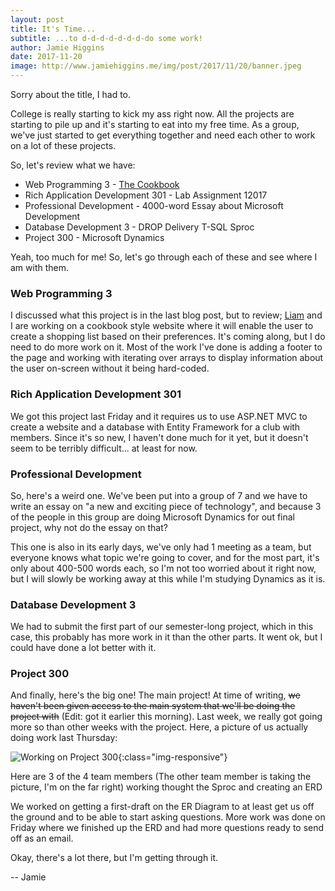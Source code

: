 ```yaml
---
layout: post
title: It's Time...
subtitle: ...to d-d-d-d-d-d-d-do some work!
author: Jamie Higgins
date: 2017-11-20
image: http://www.jamiehiggins.me/img/post/2017/11/20/banner.jpeg
---
```


Sorry about the title, I had to.

College is really starting to kick my ass right now. All the projects are starting to pile up and it's starting to eat into my free time. As a group, we've just started to get everything together and need each other to work on a lot of these projects.

So, let's review what we have:
* Web Programming 3 - [The Cookbook](https://github.com/S00148095/TheCookbook)
* Rich Application Development 301 - Lab Assignment 12017 
* Professional Development - 4000-word Essay about Microsoft Development
* Database Development 3 - DROP Delivery T-SQL Sproc
* Project 300 - Microsoft Dynamics

Yeah, too much for me! So, let's go through each of these and see where I am with them.

### Web Programming 3

I discussed what this project is in the last blog post, but to review; [Liam](https://s00148095.github.io/) and I are working on a cookbook style website where it will enable the user to create a shopping list based on their preferences.
It's coming along, but I do need to do more work on it. Most of the work I've done is adding a footer to the page and working with iterating over arrays to display information about the user on-screen without it being hard-coded.

### Rich Application Development 301

We got this project last Friday and it requires us to use ASP.NET MVC to create a website and a database with Entity Framework for a club with members. Since it's so new, I haven't done much for it yet, but it doesn't seem to be terribly difficult... at least for now.

### Professional Development

So, here's a weird one. We've been put into a group of 7 and we have to write an essay on "a new and exciting piece of technology", and because 3 of the people in this group are doing Microsoft Dynamics for out final project, why not do the essay on that?

This one is also in its early days, we've only had 1 meeting as a team, but everyone knows what topic we're going to cover, and for the most part, it's only about 400-500 words each, so I'm not too worried about it right now, but I will slowly be working away at this while I'm studying Dynamics as it is.

### Database Development 3

We had to submit the first part of our semester-long project, which in this case, this probably has more work in it than the other parts. It went ok, but I could have done a lot better with it.

### Project 300

And finally, here's the big one! The main project! At time of writing, ~~we haven't been given access to the main system that we'll be doing the project with~~ (Edit: got it earlier this morning). Last week, we really got going more so than other weeks with the project. Here, a picture of us actually doing work last Thursday: 

![Working on Project 300](http://www.jamiehiggins.me/img/post/2017-11-20/picture1.jpg){:class="img-responsive"}

<span class="caption text-muted">Here are 3 of the 4 team members (The other team member is taking the picture, I'm on the far right) working thought the Sproc and creating an ERD</span>

We worked on getting a first-draft on the ER Diagram to at least get us off the ground and to be able to start asking questions. More work was done on Friday where we finished up the ERD and had more questions ready to send off as an email.

Okay, there's a lot there, but I'm getting through it.

-- Jamie